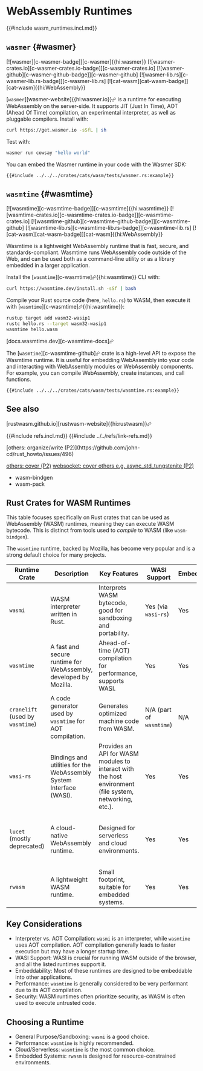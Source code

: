 # WebAssembly Runtimes

{{#include wasm_runtimes.incl.md}}

## `wasmer` {#wasmer}

[![wasmer][c-wasmer-badge]][c-wasmer]{{hi:wasmer}}
[![wasmer-crates.io][c-wasmer-crates.io-badge]][c-wasmer-crates.io]
[![wasmer-github][c-wasmer-github-badge]][c-wasmer-github]
[![wasmer-lib.rs][c-wasmer-lib.rs-badge]][c-wasmer-lib.rs]
[![cat-wasm][cat-wasm-badge]][cat-wasm]{{hi:WebAssembly}}

[`wasmer`][wasmer-website]{{hi:wasmer.io}}⮳ is a runtime for executing WebAssembly on the server-side. It supports JIT (Just In Time), AOT (Ahead Of Time) compilation, an experimental interpreter, as well as pluggable compilers. Install with:

```sh
curl https://get.wasmer.io -sSfL | sh
```

Test with:

```sh
wasmer run cowsay "hello world"
```

You can embed the Wasmer runtime in your code with the Wasmer SDK:

```rust,editable
{{#include ../../../crates/cats/wasm/tests/wasmer.rs:example}}
```

## `wasmtime` {#wasmtime}

[![wasmtime][c-wasmtime-badge]][c-wasmtime]{{hi:wasmtime}}
[![wasmtime-crates.io][c-wasmtime-crates.io-badge]][c-wasmtime-crates.io]
[![wasmtime-github][c-wasmtime-github-badge]][c-wasmtime-github]
[![wasmtime-lib.rs][c-wasmtime-lib.rs-badge]][c-wasmtime-lib.rs]
[![cat-wasm][cat-wasm-badge]][cat-wasm]{{hi:WebAssembly}}

Wasmtime is a lightweight WebAssembly runtime that is fast, secure, and standards-compliant. Wasmtime runs WebAssembly code outside of the Web, and can be used both as a command-line utility or as a library embedded in a larger application.

Install the [`wasmtime`][c-wasmtime]⮳{{hi:wasmtime}} CLI with:

```sh
curl https://wasmtime.dev/install.sh -sSf | bash
```

Compile your Rust source code (here, `hello.rs`) to WASM, then execute it with [`wasmtime`][c-wasmtime]⮳{{hi:wasmtime}}:

```sh
rustup target add wasm32-wasip1
rustc hello.rs --target wasm32-wasip1
wasmtime hello.wasm
```

[docs.wasmtime.dev][c-wasmtime-docs]⮳

The [`wasmtime`][c-wasmtime-github]⮳ crate is a high-level API to expose the Wasmtime runtime. It is useful for embedding WebAssembly into your code and interacting with WebAssembly modules or WebAssembly components. For example, you can compile WebAssembly, create instances, and call functions.

```rust,editable
{{#include ../../../crates/cats/wasm/tests/wasmtime.rs:example}}
```

## See also

[rustwasm.github.io][rustwasm-website]{{hi:rustwasm}}⮳

{{#include refs.incl.md}}
{{#include ../../refs/link-refs.md}}

<div class="hidden">
[others: organize/write (P2)](https://github.com/john-cd/rust_howto/issues/496)

[others: cover (P2)](https://github.com/john-cd/rust_howto/issues/497)
[websocket: cover others e.g. async_std_tungstenite (P2)](https://github.com/john-cd/rust_howto/issues/521)

- wasm-bindgen
- wasm-pack

## Rust Crates for WASM Runtimes

This table focuses specifically on Rust crates that can be used as WebAssembly (WASM) runtimes, meaning they can execute WASM bytecode. This is distinct from tools used to *compile* to WASM (like `wasm-bindgen`).

The `wasmtime` runtime, backed by Mozilla, has become very popular and is a strong default choice for many projects.

| Runtime Crate | Description | Key Features | WASI Support | Embeddable | Notes |
|---|---|---|---|---|---|
| `wasmi` | WASM interpreter written in Rust. | Interprets WASM bytecode, good for sandboxing and portability. | Yes (via `wasi-rs`) | Yes | A popular and actively maintained WASM interpreter. |
| `wasmtime` | A fast and secure runtime for WebAssembly, developed by Mozilla. | Ahead-of-time (AOT) compilation for performance, supports WASI. | Yes | Yes | Focuses on speed and security. Used in various projects. |
| `cranelift` (used by `wasmtime`) | A code generator used by `wasmtime` for AOT compilation. | Generates optimized machine code from WASM. | N/A (part of `wasmtime`) | N/A | Not a runtime itself, but a crucial component of `wasmtime`. |
| `wasi-rs` | Bindings and utilities for the WebAssembly System Interface (WASI). | Provides an API for WASM modules to interact with the host environment (file system, networking, etc.). | Yes | Yes | Essential for running WASM outside of the browser. Used by `wasmi` and `wasmtime`. |
| `lucet` (mostly deprecated) | A cloud-native WebAssembly runtime. | Designed for serverless and cloud environments. | Yes | Yes | Largely superseded by `wasmtime`. Still relevant for some legacy systems. |
| `rwasm` | A lightweight WASM runtime. | Small footprint, suitable for embedded systems. | Yes | Yes | Designed for resource-constrained environments. |

## Key Considerations

- Interpreter vs. AOT Compilation: `wasmi` is an interpreter, while `wasmtime` uses AOT compilation. AOT compilation generally leads to faster execution but may have a longer startup time.
- WASI Support: WASI is crucial for running WASM outside of the browser, and all the listed runtimes support it.
- Embeddability: Most of these runtimes are designed to be embeddable into other applications.
- Performance: `wasmtime` is generally considered to be very performant due to its AOT compilation.
- Security: WASM runtimes often prioritize security, as WASM is often used to execute untrusted code.

## Choosing a Runtime

- General Purpose/Sandboxing: `wasmi` is a good choice.
- Performance: `wasmtime` is highly recommended.
- Cloud/Serverless: `wasmtime` is the most common choice.
- Embedded Systems: `rwasm` is designed for resource-constrained environments.

</div>
